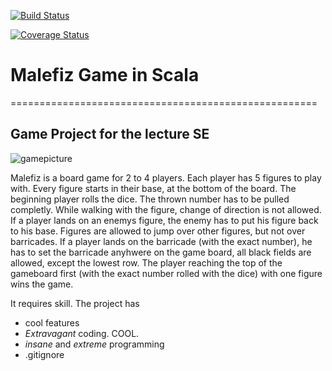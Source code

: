 [![Build Status](https://travis-ci.org/franzgajewski/malefiz.svg?branch=master)](https://travis-ci.org/franzgajewski/malefiz)

[![Coverage Status](https://coveralls.io/repos/github/franzgajewski/malefiz/badge.svg?branch=master)](https://coveralls.io/github/franzgajewski/malefiz?branch=master)

# Malefiz Game in Scala 
=====================================================
## Game Project for the lecture SE

![gamepicture](https://user-images.githubusercontent.com/81407658/114448533-f96ce480-9bd3-11eb-93a7-74dc0941f6c1.jpg)


Malefiz is a board game for 2 to 4 players. Each player has 5 figures to play with. Every figure starts in their base, at the bottom of the board. The beginning player rolls the dice. The thrown number has to be pulled completly. While walking with the figure, change of direction is not allowed. If a player lands on an enemys figure, the enemy has to put his figure back to his base. Figures are allowed to jump over other figures, but not over barricades. If a player lands on the barricade (with the exact number), he has to set the barricade anyhwere on the game board, all black fields are allowed, except the lowest row. The player reaching the top of the gameboard first (with the exact number rolled with the dice) with one figure wins the game.



It requires skill.
The project has
* cool features
* *Extravagant* coding. COOL.
* *insane* and *extreme* programming
* .gitignore

